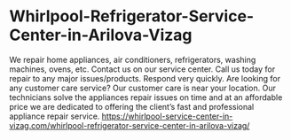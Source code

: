 # Whirlpool-Refrigerator-Service-Center-in-Arilova-Vizag
 We repair home appliances, air conditioners, refrigerators, washing machines, ovens, etc. Contact us on our service center. Call us today for repair to any major issues/products. Respond very quickly.  Are looking for any customer care service? Our customer care is near your location. Our technicians solve the appliances repair issues on time and at an affordable price we are dedicated to offering the client’s fast and professional appliance repair service.   https://whirlpool-service-center-in-vizag.com/whirlpool-refrigerator-service-center-in-arilova-vizag/
